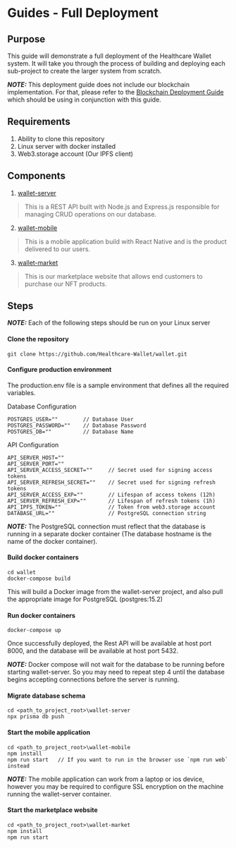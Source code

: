 # Guides - Full Deployment

## Purpose

This guide will demonstrate a full deployment of the Healthcare Wallet system. It will take you through the process of building and deploying each sub-project to create the larger system from scratch.

**_NOTE:_** This deployment guide does not include our blockchain implementation. For that, please refer to the [Blockchain Deployment Guide](https://github.com/Healthcare-Wallet/wallet/tree/main/wiki/guides/BlockchainDeployment.md) which should be using in conjunction with this guide.

## Requirements

1. Ability to clone this repository
2. Linux server with docker installed
3. Web3.storage account (Our IPFS client)

## Components

1. [wallet-server](https://github.com/Healthcare-Wallet/wallet/tree/main/wallet-server)

> This is a REST API built with Node.js and Express.js responsible for managing CRUD operations on our database.

2. [wallet-mobile](https://github.com/Healthcare-Wallet/wallet/tree/main/wallet-mobile)

> This is a mobile application build with React Native and is the product delivered to our users.

3. [wallet-market](https://github.com/Healthcare-Wallet/wallet/tree/main/wallet-market)

> This is our marketplace website that allows end customers to purchase our NFT products.

## Steps

**_NOTE:_** Each of the following steps should be run on your Linux server

#### **Clone the repository**

```
git clone https://github.com/Healthcare-Wallet/wallet.git
```

#### **Configure production environment**

The production.env file is a sample environment that defines all the required variables.

Database Configuration
```
POSTGRES_USER=""        // Database User
POSTGRES_PASSWORD=""    // Database Password
POSTGRES_DB=""          // Database Name
```

API Configuration
```
API_SERVER_HOST=""
API_SERVER_PORT=""
API_SERVER_ACCESS_SECRET=""     // Secret used for signing access tokens
API_SERVER_REFRESH_SECRET=""    // Secret used for signing refresh tokens
API_SERVER_ACCESS_EXP=""        // Lifespan of access tokens (12h)
API_SERVER_REFRESH_EXP=""       // Lifespan of refresh tokens (1h)
API_IPFS_TOKEN=""               // Token from web3.storage account
DATABASE_URL=""                 // PostgreSQL connection string
```

**_NOTE:_** The PostgreSQL connection must reflect that the database is running in a separate docker container (The database hostname is the name of the docker container).

#### **Build docker containers**

```
cd wallet
docker-compose build
```
This will build a Docker image from the wallet-server project, and also pull the appropriate image for PostgreSQL (postgres:15.2)

#### **Run docker containers**

```
docker-compose up
```

Once successfully deployed, the Rest API will be available at host port 8000, and the database will be available at host port 5432.

**_NOTE:_** Docker compose will not wait for the database to be running before starting wallet-server. So you may need to repeat step 4 until the database begins accepting connections before the server is running.

#### **Migrate database schema**

```
cd <path_to_project_root>\wallet-server
npx prisma db push
```
#### **Start the mobile application**

```
cd <path_to_project_root>\wallet-mobile
npm install
npm run start   // If you want to run in the browser use `npm run web` instead
```

**_NOTE:_** The mobile application can work from a laptop or ios device, however you may be required to configure SSL encryption on the machine running the wallet-server container.

#### **Start the marketplace website**

```
cd <path_to_project_root>\wallet-market
npm install
npm run start
```

